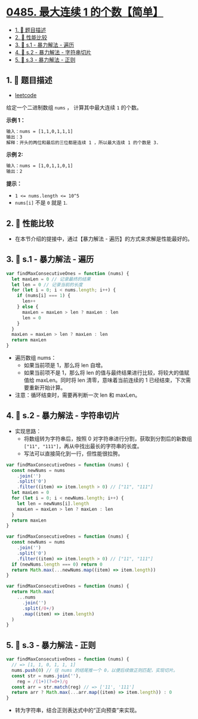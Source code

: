# [0485. 最大连续 1 的个数【简单】](https://github.com/tnotesjs/TNotes.leetcode/tree/main/notes/0485.%20%E6%9C%80%E5%A4%A7%E8%BF%9E%E7%BB%AD%201%20%E7%9A%84%E4%B8%AA%E6%95%B0%E3%80%90%E7%AE%80%E5%8D%95%E3%80%91)

<!-- region:toc -->

- [1. 📝 题目描述](#1--题目描述)
- [2. 📒 性能比较](#2--性能比较)
- [3. 🎯 s.1 - 暴力解法 - 遍历](#3--s1---暴力解法---遍历)
- [4. 🎯 s.2 - 暴力解法 - 字符串切片](#4--s2---暴力解法---字符串切片)
- [5. 🎯 s.3 - 暴力解法 - 正则](#5--s3---暴力解法---正则)

<!-- endregion:toc -->

## 1. 📝 题目描述

- [leetcode](https://leetcode.cn/problems/max-consecutive-ones/)

给定一个二进制数组 `nums` ， 计算其中最大连续 `1` 的个数。

**示例 1：**

```txt
输入：nums = [1,1,0,1,1,1]
输出：3
解释：开头的两位和最后的三位都是连续 1 ，所以最大连续 1 的个数是 3.
```

**示例 2:**

```txt
输入：nums = [1,0,1,1,0,1]
输出：2
```

**提示：**

- `1 <= nums.length <= 10^5`
- `nums[i]` 不是 `0` 就是 `1`.

## 2. 📒 性能比较

- 在本节介绍的提接中，通过【暴力解法 - 遍历】的方式来求解是性能最好的。

## 3. 🎯 s.1 - 暴力解法 - 遍历

```js
var findMaxConsecutiveOnes = function (nums) {
  let maxLen = 0 // 记录最终的结果
  let len = 0 // 记录当前的长度
  for (let i = 0; i < nums.length; i++) {
    if (nums[i] === 1) {
      len++
    } else {
      maxLen = maxLen > len ? maxLen : len
      len = 0
    }
  }
  maxLen = maxLen > len ? maxLen : len
  return maxLen
}
```

- 遍历数组 nums：
  - 如果当前项是 1，那么将 len 自增。
  - 如果当前项不是 1，那么将 len 的值与最终结果进行比较，将较大的值赋值给 maxLen。同时将 len 清零，意味着当前连续的 1 已经结束，下次需要重新开始计算。
- 注意：循环结束时，需要再判断一次 len 和 maxLen。

## 4. 🎯 s.2 - 暴力解法 - 字符串切片

- 实现思路：
  - 将数组转为字符串后，按照 0 对字符串进行分割，获取到分割后的新数组 `["11", "111"]`，再从中找出最长的字符串的长度。
  - 写法可以直接简化到一行，但性能很拉胯。

```js
var findMaxConsecutiveOnes = function (nums) {
  const newNums = nums
    .join('')
    .split('0')
    .filter((item) => item.length > 0) // ["11", "111"]
  let maxLen = 0
  for (let i = 0; i < newNums.length; i++) {
    let len = newNums[i].length
    maxLen = maxLen > len ? maxLen : len
  }
  return maxLen
}
```

```js
var findMaxConsecutiveOnes = function (nums) {
  const newNums = nums
    .join('')
    .split('0')
    .filter((item) => item.length > 0) // ["11", "111"]
  if (newNums.length === 0) return 0
  return Math.max(...newNums.map((item) => item.length))
}
```

```js
var findMaxConsecutiveOnes = function (nums) {
  return Math.max(
    ...nums
      .join('')
      .split(/0+/)
      .map((item) => item.length)
  )
}
```

## 5. 🎯 s.3 - 暴力解法 - 正则

```js
var findMaxConsecutiveOnes = function (nums) {
  // => [1, 1, 0, 1, 1, 1]
  nums.push(0) // 往 nums 的结尾推一个 0，以便后续做正则匹配，实现切片。
  const str = nums.join(''),
    reg = /(1+)(?=0+)/g
  const arr = str.match(reg) // => ['11', '111']
  return arr ? Math.max(...arr.map((item) => item.length)) : 0
}
```

- 转为字符串，结合正则表达式中的“正向预查”来实现。
